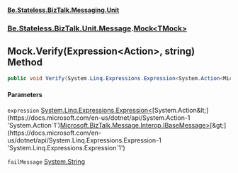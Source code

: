 #### [Be.Stateless.BizTalk.Messaging.Unit](README.md 'README')
### [Be.Stateless.BizTalk.Unit.Message](Be.Stateless.BizTalk.Unit.Message.md 'Be.Stateless.BizTalk.Unit.Message').[Mock&lt;TMock&gt;](Mock_TMock_.md 'Be.Stateless.BizTalk.Unit.Message.Mock<TMock>')

## Mock<TMock>.Verify(Expression<Action<IBaseMessage>>, string) Method

```csharp
public void Verify(System.Linq.Expressions.Expression<System.Action<Microsoft.BizTalk.Message.Interop.IBaseMessage>> expression, string failMessage);
```
#### Parameters

<a name='Be.Stateless.BizTalk.Unit.Message.Mock_TMock_.Verify(System.Linq.Expressions.Expression_System.Action_Microsoft.BizTalk.Message.Interop.IBaseMessage__,string).expression'></a>

`expression` [System.Linq.Expressions.Expression&lt;](https://docs.microsoft.com/en-us/dotnet/api/System.Linq.Expressions.Expression-1 'System.Linq.Expressions.Expression`1')[System.Action&lt;](https://docs.microsoft.com/en-us/dotnet/api/System.Action-1 'System.Action`1')[Microsoft.BizTalk.Message.Interop.IBaseMessage](https://docs.microsoft.com/en-us/dotnet/api/Microsoft.BizTalk.Message.Interop.IBaseMessage 'Microsoft.BizTalk.Message.Interop.IBaseMessage')[&gt;](https://docs.microsoft.com/en-us/dotnet/api/System.Action-1 'System.Action`1')[&gt;](https://docs.microsoft.com/en-us/dotnet/api/System.Linq.Expressions.Expression-1 'System.Linq.Expressions.Expression`1')

<a name='Be.Stateless.BizTalk.Unit.Message.Mock_TMock_.Verify(System.Linq.Expressions.Expression_System.Action_Microsoft.BizTalk.Message.Interop.IBaseMessage__,string).failMessage'></a>

`failMessage` [System.String](https://docs.microsoft.com/en-us/dotnet/api/System.String 'System.String')